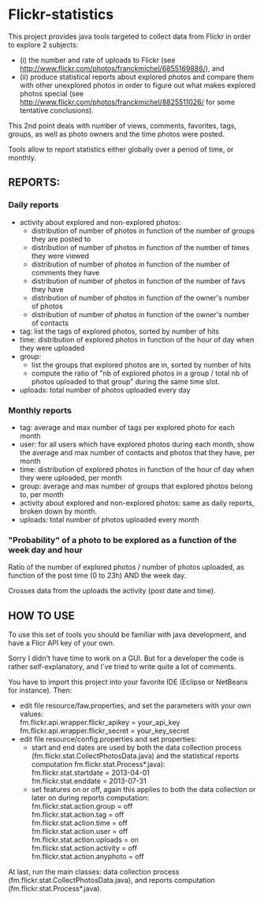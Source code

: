 # Flickr-statistics

This project provides java tools targeted to collect data from Flickr in order to explore 2 subjects:
- (i) the number and rate of uploads to Flickr (see http://www.flickr.com/photos/franckmichel/6855169886/), and
- (ii) produce statistical reports about explored photos and compare them with other unexplored photos in order to figure out what makes explored photos special (see http://www.flickr.com/photos/franckmichel/8825511026/ for some tentative conclusions).

This 2nd point deals with number of views, comments, favorites, tags, groups, as well as photo owners and the time photos were posted.

Tools allow to report statistics either globally over a period of time, or monthly.

## REPORTS:

### Daily reports

- activity about explored and non-explored photos:
  - distribution of number of photos in function of the number of groups they are posted to
  - distribution of number of photos in function of the number of times they were viewed
  - distribution of number of photos in function of the number of comments they have
  - distribution of number of photos in function of the number of favs they have
  - distribution of number of photos in function of the owner's number of photos
  - distribution of number of photos in function of the owner's number of contacts
- tag: list the tags of explored photos, sorted by number of hits
- time: distribution of explored photos in function of the hour of day when they were uploaded
- group: 
    - list the groups that explored photos are in, sorted by number of hits
    - compute the ratio of "nb of explored photos in a group / total nb of photos uploaded to that group"
      during the same time slot.
- uploads: total number of photos uploaded every day


### Monthly reports

- tag: average and max number of tags per explored photo for each month
- user: for all users which have explored photos during each month, show the average and max number of contacts 
  and photos that they have, per month
- time: distribution of explored photos in function of the hour of day when they were uploaded, per month
- group: average and max number of groups that explored photos belong to, per month
- activity about explored and non-explored photos: same as daily reports, broken down by month.
- uploads: total number of photos uploaded every month


### "Probability" of a photo to be explored as a function of the week day and hour

Ratio of the number of explored photos / number of photos uploaded, as function of the post time (0 to 23h) AND the week day.

Crosses data from the uploads the activity (post date and time).


## HOW TO USE

To use this set of tools you should be familiar with java development, and have a Flicr API key of your own.

Sorry I didn't have time to work on a GUI. But for a developer the code is rather self-explanatory, and I've tried to write quite a lot of comments.

You have to import this project into your favorite IDE (Eclipse or NetBeans for instance).
Then:
- edit file resource/faw.properties, and set the parameters with your own values:  
  fm.flickr.api.wrapper.flickr_apikey = your_api_key  
  fm.flickr.api.wrapper.flickr_secret = your_key_secret
- edit file resource/config.properties and set properties:
  - start and end dates are used by both the data collection process (fm.flickr.stat.CollectPhotosData.java) 
    and the statistical reports computation fm.flickr.stat.Process*.java):  
    fm.flickr.stat.startdate = 2013-04-01  
    fm.flickr.stat.enddate = 2013-07-31
  - set features on or off, again this applies to both the data collection or later on during reports computation:  
    fm.flickr.stat.action.group = off  
    fm.flickr.stat.action.tag = off  
    fm.flickr.stat.action.time = off  
    fm.flickr.stat.action.user = off  
    fm.flickr.stat.action.uploads = on  
    fm.flickr.stat.action.activity = off  
    fm.flickr.stat.action.anyphoto = off  

At last, run the main classes: data collection process (fm.flickr.stat.CollectPhotosData.java), and reports computation (fm.flickr.stat.Process*.java).
